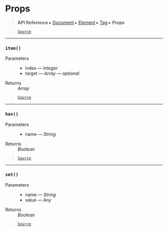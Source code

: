 # Props

> **API Reference** ▸ [Document](/api/document.md) ▸ [Element](/api/document-element.md) ▸ [Tag](/api/document-tag.md) ▸ **Props**

<!-- toc -->

> [`Source`](https:/github.com/Neft-io/neft/blob/3dc9f5366bf00b190122a2aec6eec7c6b4593c4f/src/document/element/element/tag/props.litcoffee)


* * * 

### `item()`

<dl><dt>Parameters</dt><dd><ul><li>index — <i>Integer</i></li><li>target — <i>Array</i> — <i>optional</i></li></ul></dd><dt>Returns</dt><dd><i>Array</i></dd></dl>


> [`Source`](https:/github.com/Neft-io/neft/blob/3dc9f5366bf00b190122a2aec6eec7c6b4593c4f/src/document/element/element/tag/props.litcoffee#array-propsiteminteger-index-array-target)


* * * 

### `has()`

<dl><dt>Parameters</dt><dd><ul><li>name — <i>String</i></li></ul></dd><dt>Returns</dt><dd><i>Boolean</i></dd></dl>


> [`Source`](https:/github.com/Neft-io/neft/blob/3dc9f5366bf00b190122a2aec6eec7c6b4593c4f/src/document/element/element/tag/props.litcoffee#boolean-propshasstring-name)


* * * 

### `set()`

<dl><dt>Parameters</dt><dd><ul><li>name — <i>String</i></li><li>value — <i>Any</i></li></ul></dd><dt>Returns</dt><dd><i>Boolean</i></dd></dl>


> [`Source`](https:/github.com/Neft-io/neft/blob/3dc9f5366bf00b190122a2aec6eec7c6b4593c4f/src/document/element/element/tag/props.litcoffee#boolean-propssetstring-name-any-value)


